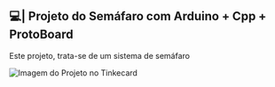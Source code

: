 ## 💻| Projeto do Semáfaro com Arduino + Cpp + ProtoBoard

  Este projeto, trata-se de um sistema de semáfaro

![Imagem do Projeto no Tinkecard](https://github.com/user-attachments/assets/49206bc0-7cde-4ada-b7f5-ab6e50eed3be)
